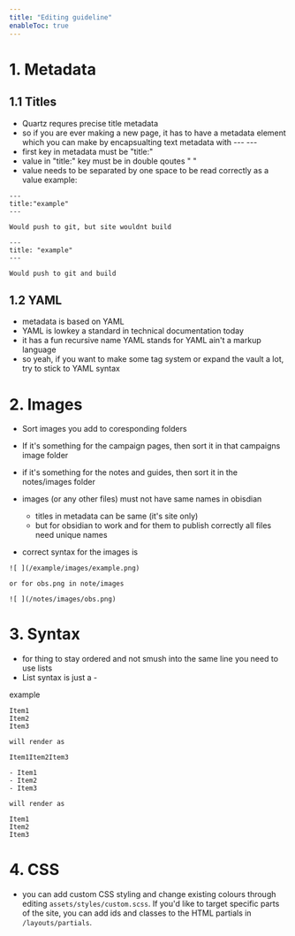```yaml
---
title: "Editing guideline"
enableToc: true
---
```


# 1. Metadata

## 1.1 Titles

- Quartz requres precise title metadata
- so if you are ever making a new page, it has to have a metadata element which you can make by encapsualting text metadata with --- --- 
- first key in metadata must be "title:"
- value in "title:" key must be in double qoutes " "
- value needs to be separated by one space to be read correctly as a value
example:
```
---
title:"example"
---

Would push to git, but site wouldnt build
```

```
---
title: "example"
---

Would push to git and build
```
## 1.2 YAML

- metadata is based on YAML 
- YAML is lowkey a standard in technical documentation today 
- it has a fun recursive name YAML stands for YAML ain't a markup language
- so yeah, if you want to make some tag system or expand the vault a lot, try to stick to YAML syntax

# 2. Images

- Sort images you add to coresponding folders
- If it's something for the campaign pages, then sort it in that campaigns image folder
- if it's something for the notes and guides, then sort it in the notes/images folder
- images (or any other files) must not have same names in obisdian
	- titles in metadata can be same (it's site only)
	- but for obsidian to work and for them to publish correctly all files need unique names

- correct syntax for the images is 
```
![ ](/example/images/example.png)

or for obs.png in note/images

![ ](/notes/images/obs.png)
```


# 3. Syntax

- for thing to stay ordered and not smush into the same line you need to use lists
- List syntax is just a - 

example
```
Item1
Item2
Item3 

will render as 

Item1Item2Item3
```

```
- Item1
- Item2
- Item3 

will render as 

Item1
Item2
Item3
```

# 4. CSS

- you can add custom CSS styling and change existing colours through editing `assets/styles/custom.scss`. If you'd like to target specific parts of the site, you can add ids and classes to the HTML partials in `/layouts/partials`. 